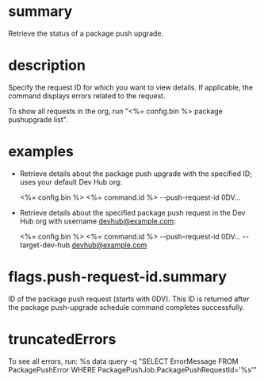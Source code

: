 # summary

Retrieve the status of a package push upgrade.

# description

Specify the request ID for which you want to view details. If applicable, the command displays errors related to the request.

To show all requests in the org, run "<%= config.bin %> package pushupgrade list".

# examples

- Retrieve details about the package push upgrade with the specified ID; uses your default Dev Hub org:

  <%= config.bin %> <%= command.id %> --push-request-id 0DV...

- Retrieve details about the specified package push request in the Dev Hub org with username devhub@example.com:

  <%= config.bin %> <%= command.id %> --push-request-id 0DV... --target-dev-hub devhub@example.com

# flags.push-request-id.summary

ID of the package push request (starts with 0DV). This ID is returned after the package push-upgrade schedule command completes successfully.

# truncatedErrors

To see all errors, run: %s data query -q "SELECT ErrorMessage FROM PackagePushError WHERE PackagePushJob.PackagePushRequestId='%s'"
